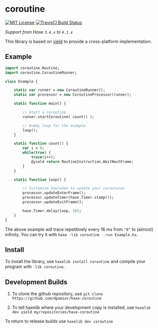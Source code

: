 coroutine
=======
[![MIT License](https://img.shields.io/badge/license-MIT-blue.svg?style=flat)](LICENSE.md)
[![TravisCI Build Status](https://travis-ci.org/dpomier/haxe-coroutine.svg?branch=master)](https://travis-ci.org/dpomier/haxe-coroutine)

*Support from Haxe `3.4.x` to `4.1.x`*

This library is based on [yield](https://github.com/dpomier/haxe-yield) to provide a cross-platform implementation.

Example
-----

```haxe
import coroutine.Routine;
import coroutine.CoroutineRunner;

class Example {

    static var runner = new CoroutineRunner();
    static var processor = new CoroutineProcessor(runner);

    static function main() {

        // Start a coroutine
        runner.startCoroutine( count() );

        // Dummy loop for the example
        loop();
    }

    static function count() {
        var i = 0;
        while(true) {
            trace(i++);
            @yield return RoutineInstruction.WaitNextFrame;
        }
    }

    static function loop() {

        // Customize how/when to update your coroutines
        processor.updateEnterFrame();
        processor.updateTimer(haxe.Timer.stamp());
        processor.updateExitFrame();

        haxe.Timer.delay(loop, 16);
    }
}
```
The above example will trace repetitively every 16 ms from `"0"` to (almost) infinity. You can try it with `haxe -lib coroutine --run Example.hx`.

Install
-----

To install the library, use `haxelib install coroutine` and compile your program with `-lib coroutine`.

Development Builds
-----

1. To clone the github repository, use `git clone https://github.com/dpomier/haxe-coroutine`

2. To tell haxelib where your development copy is installed, use `haxelib dev yield my/repositories/haxe-coroutine`

To return to release builds use `haxelib dev coroutine`
